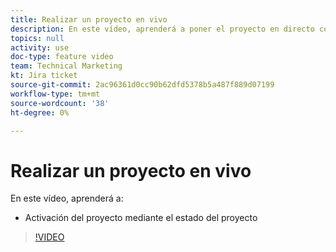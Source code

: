 ```yaml
---
title: Realizar un proyecto en vivo
description: En este vídeo, aprenderá a poner el proyecto en directo con el estado del proyecto.
topics: null
activity: use
doc-type: feature video
team: Technical Marketing
kt: Jira ticket
source-git-commit: 2ac96361d0cc90b62dfd5378b5a487f889d07199
workflow-type: tm+mt
source-wordcount: '38'
ht-degree: 0%

---
```


# Realizar un proyecto en vivo

En este vídeo, aprenderá a:

* Activación del proyecto mediante el estado del proyecto

>[!VIDEO](https://video.tv.adobe.com/v/335093/?quality=12)
